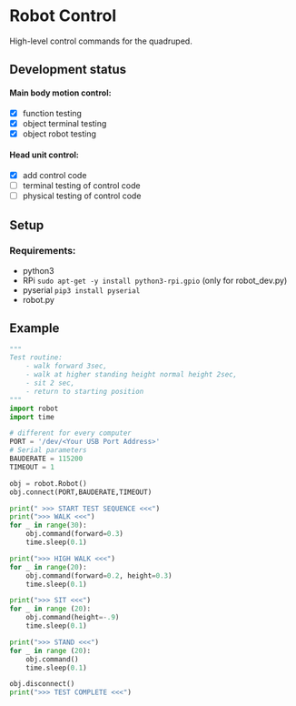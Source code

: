 # Robot Control
High-level control commands for the quadruped.

## Development status
#### Main body motion control:
 - [x] function testing 
 - [x] object terminal testing
 - [x] object robot testing
#### Head unit control:
 - [x] add control code
 - [ ] terminal testing of control code
 - [ ] physical testing of control code

## Setup
### Requirements:
- python3
- RPi ```sudo apt-get -y install python3-rpi.gpio``` (only for robot_dev.py)
- pyserial ```pip3 install pyserial```
- robot.py

## Example
```python
"""
Test routine: 
    - walk forward 3sec, 
    - walk at higher standing height normal height 2sec, 
    - sit 2 sec,
    - return to starting position
"""
import robot
import time

# different for every computer
PORT = '/dev/<Your USB Port Address>'
# Serial parameters
BAUDERATE = 115200
TIMEOUT = 1

obj = robot.Robot()
obj.connect(PORT,BAUDERATE,TIMEOUT)

print(" >>> START TEST SEQUENCE <<<")
print(">>> WALK <<<")
for _ in range(30):
    obj.command(forward=0.3)
    time.sleep(0.1)

print(">>> HIGH WALK <<<")
for _ in range(20):
    obj.command(forward=0.2, height=0.3)
    time.sleep(0.1)

print(">>> SIT <<<")
for _ in range (20):
    obj.command(height=-.9)
    time.sleep(0.1)

print(">>> STAND <<<")
for _ in range (20):
    obj.command()
    time.sleep(0.1)

obj.disconnect()
print(">>> TEST COMPLETE <<<")
```

